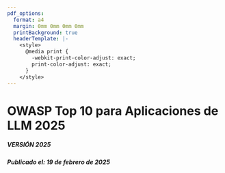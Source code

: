 ```yaml
---
pdf_options:
  format: a4
  margin: 0mm 0mm 0mm 0mm
  printBackground: true
  headerTemplate: |-
    <style>
      @media print {
        -webkit-print-color-adjust: exact;
        print-color-adjust: exact;
      }
    </style>
---
```


# OWASP Top 10 para Aplicaciones de LLM 2025


##### VERSIÓN 2025

##### Publicado el: 19 de febrero de 2025